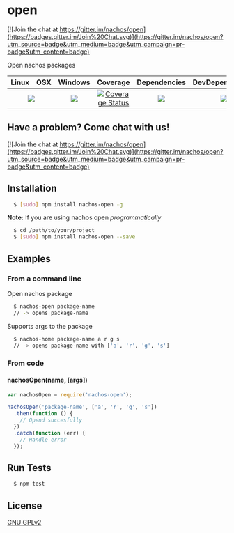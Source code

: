 # open

[![Join the chat at https://gitter.im/nachos/open](https://badges.gitter.im/Join%20Chat.svg)](https://gitter.im/nachos/open?utm_source=badge&utm_medium=badge&utm_campaign=pr-badge&utm_content=badge)

Open nachos packages

<table>
  <thead>
    <tr>
      <th>Linux</th>
      <th>OSX</th>
      <th>Windows</th>
      <th>Coverage</th>
      <th>Dependencies</th>
      <th>DevDependencies</th>
    </tr>
  </thead>
  <tbody>
    <tr>
      <td colspan="2" align="center">
        <a href="https://travis-ci.org/nachos/open"><img src="https://img.shields.io/travis/nachos/['a', 'r', 'g', 's']open.svg?style=flat-square"></a>
      </td>
      <td align="center">
        <a href="https://ci.appveyor.com/project/nachos/open"><img src="https://img.shields.io/appveyor/ci/nachos/open.svg?style=flat-square"></a>
      </td>
      <td align="center">
<a href='https://coveralls.io/r/nachos/open'><img src='https://img.shields.io/coveralls/nachos/open.svg?style=flat-square' alt='Coverage Status' /></a>
      </td>
      <td align="center">
        <a href="https://david-dm.org/nachos/open"><img src="https://img.shields.io/david/nachos/open.svg?style=flat-square"></a>
      </td>
      <td align="center">
        <a href="https://david-dm.org/nachos/open#info=devDependencies"><img src="https://img.shields.io/david/dev/nachos/open.svg?style=flat-square"/></a>
      </td>
    </tr>
  </tbody>
</table>

## Have a problem? Come chat with us!
[![Join the chat at https://gitter.im/nachos/open](https://badges.gitter.im/Join%20Chat.svg)](https://gitter.im/nachos/open?utm_source=badge&utm_medium=badge&utm_campaign=pr-badge&utm_content=badge)

## Installation
``` bash
  $ [sudo] npm install nachos-open -g
```

**Note:** If you are using nachos open _programmatically_

``` bash
  $ cd /path/to/your/project
  $ [sudo] npm install nachos-open --save
```

## Examples
### From a command line
Open nachos package
``` bash
  $ nachos-open package-name
  // -> opens package-name
```

Supports args to the package
``` bash
  $ nachos-home package-name a r g s
  // -> opens package-name with ['a', 'r', 'g', 's']
```

### From code
#### nachosOpen(name, [args])
``` js
var nachosOpen = require('nachos-open');

nachosOpen('package-name', ['a', 'r', 'g', 's'])
  .then(function () {
    // Opend succesfully
  })
  .catch(function (err) {
    // Handle error
  });
```

## Run Tests
``` bash
  $ npm test
```

## License

[GNU GPLv2](LICENSE)
